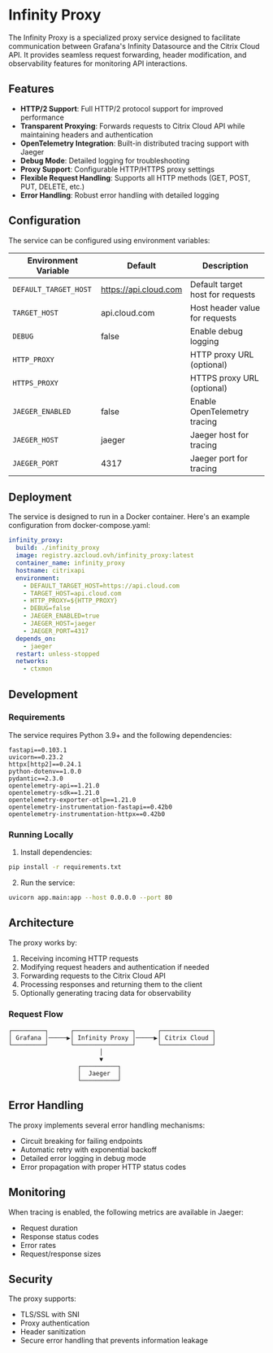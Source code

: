 # Infinity Proxy

The Infinity Proxy is a specialized proxy service designed to facilitate communication between Grafana's Infinity Datasource and the Citrix Cloud API. It provides seamless request forwarding, header modification, and observability features for monitoring API interactions.

## Features

- **HTTP/2 Support**: Full HTTP/2 protocol support for improved performance
- **Transparent Proxying**: Forwards requests to Citrix Cloud API while maintaining headers and authentication
- **OpenTelemetry Integration**: Built-in distributed tracing support with Jaeger
- **Debug Mode**: Detailed logging for troubleshooting
- **Proxy Support**: Configurable HTTP/HTTPS proxy settings
- **Flexible Request Handling**: Supports all HTTP methods (GET, POST, PUT, DELETE, etc.)
- **Error Handling**: Robust error handling with detailed logging

## Configuration

The service can be configured using environment variables:

| Environment Variable | Default | Description |
|---------------------|---------|-------------|
| `DEFAULT_TARGET_HOST` | https://api.cloud.com | Default target host for requests |
| `TARGET_HOST` | api.cloud.com | Host header value for requests |
| `DEBUG` | false | Enable debug logging |
| `HTTP_PROXY` | | HTTP proxy URL (optional) |
| `HTTPS_PROXY` | | HTTPS proxy URL (optional) |
| `JAEGER_ENABLED` | false | Enable OpenTelemetry tracing |
| `JAEGER_HOST` | jaeger | Jaeger host for tracing |
| `JAEGER_PORT` | 4317 | Jaeger port for tracing |

## Deployment

The service is designed to run in a Docker container. Here's an example configuration from docker-compose.yaml:

```yaml
infinity_proxy:
  build: ./infinity_proxy
  image: registry.azcloud.ovh/infinity_proxy:latest
  container_name: infinity_proxy
  hostname: citrixapi
  environment:
    - DEFAULT_TARGET_HOST=https://api.cloud.com
    - TARGET_HOST=api.cloud.com
    - HTTP_PROXY=${HTTP_PROXY}
    - DEBUG=false
    - JAEGER_ENABLED=true
    - JAEGER_HOST=jaeger
    - JAEGER_PORT=4317
  depends_on:
    - jaeger
  restart: unless-stopped
  networks:
    - ctxmon
```

## Development

### Requirements

The service requires Python 3.9+ and the following dependencies:
```text
fastapi==0.103.1
uvicorn==0.23.2
httpx[http2]==0.24.1
python-dotenv==1.0.0
pydantic==2.3.0
opentelemetry-api==1.21.0
opentelemetry-sdk==1.21.0
opentelemetry-exporter-otlp==1.21.0
opentelemetry-instrumentation-fastapi==0.42b0
opentelemetry-instrumentation-httpx==0.42b0
```

### Running Locally

1. Install dependencies:
```bash
pip install -r requirements.txt
```

2. Run the service:
```bash
uvicorn app.main:app --host 0.0.0.0 --port 80
```

## Architecture

The proxy works by:

1. Receiving incoming HTTP requests
2. Modifying request headers and authentication if needed
3. Forwarding requests to the Citrix Cloud API
4. Processing responses and returning them to the client
5. Optionally generating tracing data for observability

### Request Flow

```
┌─────────┐      ┌────────────────┐      ┌──────────────┐
│ Grafana │─────▶│ Infinity Proxy │─────▶│ Citrix Cloud │
└─────────┘      └────────────────┘      └──────────────┘
                         │
                         ▼
                   ┌──────────┐
                   │  Jaeger  │
                   └──────────┘
```

## Error Handling

The proxy implements several error handling mechanisms:

- Circuit breaking for failing endpoints
- Automatic retry with exponential backoff
- Detailed error logging in debug mode
- Error propagation with proper HTTP status codes

## Monitoring

When tracing is enabled, the following metrics are available in Jaeger:
- Request duration
- Response status codes
- Error rates
- Request/response sizes

## Security

The proxy supports:
- TLS/SSL with SNI
- Proxy authentication
- Header sanitization
- Secure error handling that prevents information leakage
